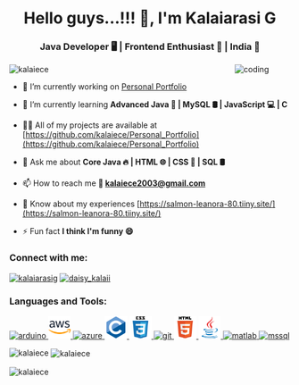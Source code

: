 <h1 align="center">Hello guys...!!! 👋, I'm Kalaiarasi G</h1>
<h3 align="center">Java Developer 🖥️ | Frontend Enthusiast 🎨 | India 🚀</h3>

<img align="right" alt="coding" width="100" src="https://mir-s3-cdn-cf.behance.net/project_modules/disp/601014116770475.6068beff4640a.gif">

<p align="left"> <img src="https://komarev.com/ghpvc/?username=kalaiece&label=Profile%20views&color=0e75b6&style=flat" alt="kalaiece" /> </p>

- 🔭 I’m currently working on [Personal Portfolio](https://github.com/kalaiece/Personal_Portfolio)

- 🌱 I’m currently learning **Advanced Java 🚀 | MySQL 🛢️ | JavaScript 💻 | C**

- 👨‍💻 All of my projects are available at [https://github.com/kalaiece/Personal_Portfolio](https://github.com/kalaiece/Personal_Portfolio)

- 💬 Ask me about **Core Java 🔥 | HTML 🌐 | CSS 🎨 | SQL 🛢️**

- 📫 How to reach me **📧 kalaiece2003@gmail.com**

- 📄 Know about my experiences [https://salmon-leanora-80.tiiny.site/](https://salmon-leanora-80.tiiny.site/)

- ⚡ Fun fact **I think I'm funny 😄**

<h3 align="left">Connect with me:</h3>
<p align="left">
<a href="https://linkedin.com/in/kalaiarasig" target="blank"><img align="center" src="https://raw.githubusercontent.com/rahuldkjain/github-profile-readme-generator/master/src/images/icons/Social/linked-in-alt.svg" alt="kalaiarasig" height="30" width="40" /></a>
<a href="https://instagram.com/daisy_kalaii" target="blank"><img align="center" src="https://raw.githubusercontent.com/rahuldkjain/github-profile-readme-generator/master/src/images/icons/Social/instagram.svg" alt="daisy_kalaii" height="30" width="40" /></a>
</p>

<h3 align="left">Languages and Tools:</h3>
<p align="left"> <a href="https://www.arduino.cc/" target="_blank" rel="noreferrer"> <img src="https://cdn.worldvectorlogo.com/logos/arduino-1.svg" alt="arduino" width="40" height="40"/> </a> <a href="https://aws.amazon.com" target="_blank" rel="noreferrer"> <img src="https://raw.githubusercontent.com/devicons/devicon/master/icons/amazonwebservices/amazonwebservices-original-wordmark.svg" alt="aws" width="40" height="40"/> </a> <a href="https://azure.microsoft.com/en-in/" target="_blank" rel="noreferrer"> <img src="https://www.vectorlogo.zone/logos/microsoft_azure/microsoft_azure-icon.svg" alt="azure" width="40" height="40"/> </a> <a href="https://www.cprogramming.com/" target="_blank" rel="noreferrer"> <img src="https://raw.githubusercontent.com/devicons/devicon/master/icons/c/c-original.svg" alt="c" width="40" height="40"/> </a> <a href="https://www.w3schools.com/css/" target="_blank" rel="noreferrer"> <img src="https://raw.githubusercontent.com/devicons/devicon/master/icons/css3/css3-original-wordmark.svg" alt="css3" width="40" height="40"/> </a> <a href="https://git-scm.com/" target="_blank" rel="noreferrer"> <img src="https://www.vectorlogo.zone/logos/git-scm/git-scm-icon.svg" alt="git" width="40" height="40"/> </a> <a href="https://www.w3.org/html/" target="_blank" rel="noreferrer"> <img src="https://raw.githubusercontent.com/devicons/devicon/master/icons/html5/html5-original-wordmark.svg" alt="html5" width="40" height="40"/> </a> <a href="https://www.java.com" target="_blank" rel="noreferrer"> <img src="https://raw.githubusercontent.com/devicons/devicon/master/icons/java/java-original.svg" alt="java" width="40" height="40"/> </a> <a href="https://www.mathworks.com/" target="_blank" rel="noreferrer"> <img src="https://upload.wikimedia.org/wikipedia/commons/2/21/Matlab_Logo.png" alt="matlab" width="40" height="40"/> </a> <a href="https://www.microsoft.com/en-us/sql-server" target="_blank" rel="noreferrer"> <img src="https://www.svgrepo.com/show/303229/microsoft-sql-server-logo.svg" alt="mssql" width="40" height="40"/> </a> </p>

<p><img align="left" src="https://github-readme-stats.vercel.app/api/top-langs?username=kalaiece&show_icons=true&locale=en&layout=compact" alt="kalaiece" /></p>

<p>&nbsp;<img align="center" src="https://github-readme-stats.vercel.app/api?username=kalaiece&show_icons=true&locale=en" alt="kalaiece" /></p>

<p><img align="center" src="https://github-readme-streak-stats.herokuapp.com/?user=kalaiece&" alt="kalaiece" /></p>
